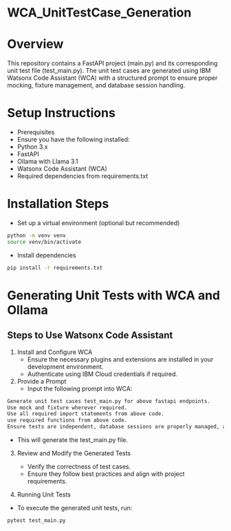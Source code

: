 # WCA_UnitTestCase_Generation
# Overview

This repository contains a FastAPI project (main.py) and its corresponding unit test file (test_main.py). The unit test cases are generated using IBM Watsonx Code Assistant (WCA) with a structured prompt to ensure proper mocking, fixture management, and database session handling.

# Setup Instructions

- Prerequisites
- Ensure you have the following installed:
- Python 3.x
- FastAPI
- Ollama with Llama 3.1
- Watsonx Code Assistant (WCA)
- Required dependencies from requirements.txt

# Installation Steps

- Set up a virtual environment (optional but recommended)

```sh
python -m venv venv
source venv/bin/activate
```
- Install dependencies

```sh
pip install -r requirements.txt
```

# Generating Unit Tests with WCA and Ollama

## Steps to Use Watsonx Code Assistant

1. Install and Configure WCA
   - Ensure the necessary plugins and extensions are installed in your development environment.
   - Authenticate using IBM Cloud credentials if required.
2. Provide a Prompt
   - Input the following prompt into WCA:

```sh
Generate unit test cases test_main.py for above fastapi endpoints.
Use mock and fixture wherever required.
Use all required import statements from above code.
use required functions from above code.
Ensure tests are independent, database sessions are properly managed, and avoid fixture not found errors.
```
  - This will generate the test_main.py file.

3. Review and Modify the Generated Tests
   - Verify the correctness of test cases.
   - Ensure they follow best practices and align with project requirements.

4. Running Unit Tests
- To execute the generated unit tests, run:
```sh
pytest test_main.py
```





